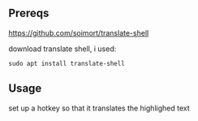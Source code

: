 ## Prereqs 
https://github.com/soimort/translate-shell

download translate shell, i used:

`sudo apt install translate-shell`

## Usage
set up a hotkey so that it translates the highlighed text
